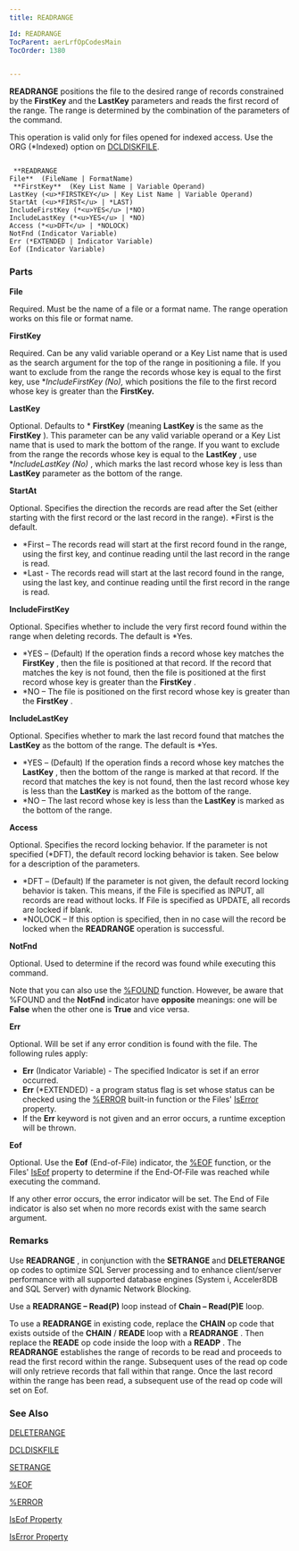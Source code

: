 ```yaml
---
title: READRANGE

Id: READRANGE
TocParent: aerLrfOpCodesMain
TocOrder: 1380


---
```


**READRANGE** positions the file to the desired range of records constrained by the **FirstKey** and the **LastKey** parameters and reads the first record of the range. The range is determined by the combination of the parameters of the command. 

This operation is valid only for files opened for indexed access. Use the ORG (*Indexed) option on [DCLDISKFILE](DCLDISKFILE.html). 

```

 **READRANGE
File**  (FileName | FormatName)
 **FirstKey**  (Key List Name | Variable Operand)
LastKey (<u>*FIRSTKEY</u> | Key List Name | Variable Operand)
StartAt (<u>*FIRST</u> | *LAST)
IncludeFirstKey (*<u>YES</u> |*NO)
IncludeLastKey (*<u>YES</u> | *NO)
Access (*<u>DFT</u> | *NOLOCK)
NotFnd (Indicator Variable)
Err (*EXTENDED | Indicator Variable)
Eof (Indicator Variable)
```

### Parts

**File** 

Required. Must be the name of a file or a format name. The range operation works on this file or format name.


**FirstKey** 

Required. Can be any valid variable operand or a Key List name that is used as the search argument for the top of the range in positioning a file. If you want to exclude from the range the records whose key is equal to the first key, use **IncludeFirstKey (*No),** which positions the file to the first record whose key is greater than the **FirstKey.**


**LastKey** 

Optional. Defaults to * **FirstKey** (meaning **LastKey** is the same as the **FirstKey** ). This parameter can be any valid variable operand or a Key List name that is used to mark the bottom of the range. If you want to exclude from the range the records whose key is equal to the **LastKey** , use **IncludeLastKey (*No)** , which marks the last record whose key is less than **LastKey** parameter as the bottom of the range.


**StartAt** 

Optional. Specifies the direction the records are read after the Set (either starting with the first record or the last record in the range). *First is the default. 

- *First – The records read will start at the first record found in the range, using the first key, and continue reading until the last record in the range is read.
- *Last - The records read will start at the last record found in the range, using the last key, and continue reading until the first record in the range is read.


**IncludeFirstKey** 

Optional. Specifies whether to include the very first record found within the range when deleting records. The default is *Yes. 

- *YES – (Default) If the operation finds a record whose key matches the **FirstKey** , then the file is positioned at that record. If the record that matches the key is not found, then the file is positioned at the first record whose key is greater than the **FirstKey** .
- *NO – The file is positioned on the first record whose key is greater than the **FirstKey** .


**IncludeLastKey** 

Optional. Specifies whether to mark the last record found that matches the **LastKey** as the bottom of the range. The default is *Yes. 

- *YES – (Default) If the operation finds a record whose key matches the **LastKey** , then the bottom of the range is marked at that record. If the record that matches the key is not found, then the last record whose key is less than the **LastKey** is marked as the bottom of the range.
- *NO – The last record whose key is less than the **LastKey** is marked as the bottom of the range.


**Access** 

Optional. Specifies the record locking behavior. If the parameter is not specified (*DFT), the default record locking behavior is taken. See below for a description of the parameters. 

- *DFT – (Default) If the parameter is not given, the default record locking behavior is taken. This means, if the File is specified as INPUT, all records are read without locks. If File is specified as UPDATE, all records are locked if blank.
- *NOLOCK – If this option is specified, then in no case will the record be locked when the **READRANGE** operation is successful.


**NotFnd** 

Optional. Used to determine if the record was found while executing this command.


Note that you can also use the [%FOUND](FOUND_Function.html) function. However, be aware that %FOUND and the **NotFnd** indicator have **opposite** meanings: one will be **False** when the other one is **True** and vice versa.


**Err** 

Optional. Will be set if any error condition is found with the file. The following rules apply:

- **Err** (Indicator Variable) - The specified Indicator is set if an error occurred.
- **Err** (*EXTENDED) - a program status flag is set whose status can be checked using the [%ERROR](ERROR_Function.html) built-in function or the Files' [IsError](IsErrorPropertyDbFileClass.html) property.
- If the **Err** keyword is not given and an error occurs, a runtime exception will be thrown.


**Eof** 

Optional. Use the **Eof** (End-of-File) indicator, the [%EOF](EOF_Function.html) function, or the Files' [IsEof](IsEofPropertyDbFileClass.html) property to determine if the End-Of-File was reached while executing the command.


If any other error occurs, the error indicator will be set. The End of File indicator is also set when no more records exist with the same search argument.


### Remarks
Use **READRANGE** , in conjunction with the **SETRANGE** and **DELETERANGE** op codes to optimize SQL Server processing and to enhance client/server performance with all supported database engines (System i, Acceler8DB and SQL Server) with dynamic Network Blocking. 

Use a **READRANGE – Read(P)** loop instead of **Chain – Read(P)E** loop. 

To use a **READRANGE** in existing code, replace the **CHAIN** op code that exists outside of the **CHAIN** / **READE** loop with a **READRANGE** . Then replace the **READE** op code inside the loop with a **READP** . The **READRANGE** establishes the range of records to be read and proceeds to read the first record within the range. Subsequent uses of the read op code will only retrieve records that fall within that range. Once the last record within the range has been read, a subsequent use of the read op code will set on Eof. 

### See Also
[DELETERANGE](DELETERANGE.html)

[DCLDISKFILE](DCLDISKFILE.html)

[SETRANGE](SETRANGE.html)

[%EOF](EOF_Function.html)

[%ERROR](ERROR_Function.html)

[IsEof Property](IsEofPropertyDbFileClass.html)

[IsError Property](IsErrorPropertyDbFileClass.html) 
